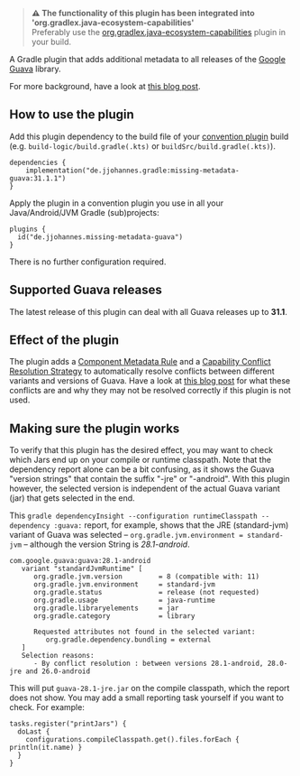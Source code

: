 > **⚠️ The functionality of this plugin has been integrated into 'org.gradlex.java-ecosystem-capabilities'**  
> Preferably use the [org.gradlex.java-ecosystem-capabilities](https://github.com/jjohannes/java-ecosystem-capabilities) plugin in your build.

A Gradle plugin that adds additional metadata to all releases of the [Google Guava](https://github.com/google/guava) library.

For more background, have a look at [this blog post](https://blog.gradle.org/guava).

## How to use the plugin

Add this plugin dependency to the build file of your [convention plugin](https://docs.gradle.org/release-nightly/samples/sample_convention_plugins.html) build
(e.g. `build-logic/build.gradle(.kts)` or `buildSrc/build.gradle(.kts)`).

```
dependencies {
    implementation("de.jjohannes.gradle:missing-metadata-guava:31.1.1")
}
```

Apply the plugin in a convention plugin you use in all your Java/Android/JVM Gradle (sub)projects:

```
plugins {
  id("de.jjohannes.missing-metadata-guava")
}
```

There is no further configuration required.

## Supported Guava releases

The latest release of this plugin can deal with all Guava releases up to **31.1**.

## Effect of the plugin

The plugin adds a 
[Component Metadata Rule](https://docs.gradle.org/current/userguide/component_metadata_rules.html)
and a 
[Capability Conflict Resolution Strategy](https://docs.gradle.org/current/userguide/dependency_capability_conflict.html#sub:selecting-between-candidates)
to automatically resolve conflicts between different variants and versions of Guava.
Have a look at [this blog post](https://blog.gradle.org/guava) for what these conflicts are and why they may not be resolved correctly if this plugin is not used.

## Making sure the plugin works

To verify that this plugin has the desired effect, you may want to check which Jars end up on your compile or runtime classpath.
Note that the dependency report alone can be a bit confusing, as it shows the Guava "version strings" that contain the suffix "-jre" or "-android".
With this plugin however, the selected version is independent of the actual Guava variant (jar) that gets selected in the end.

This `gradle dependencyInsight --configuration runtimeClasspath --dependency :guava:` report, for example, shows that the JRE (standard-jvm) variant of Guava was selected –
`org.gradle.jvm.environment = standard-jvm` – although the version String is _28.1-android_.

```
com.google.guava:guava:28.1-android
   variant "standardJvmRuntime" [
      org.gradle.jvm.version         = 8 (compatible with: 11)
      org.gradle.jvm.environment     = standard-jvm
      org.gradle.status              = release (not requested)
      org.gradle.usage               = java-runtime
      org.gradle.libraryelements     = jar
      org.gradle.category            = library

      Requested attributes not found in the selected variant:
         org.gradle.dependency.bundling = external
   ]
   Selection reasons:
      - By conflict resolution : between versions 28.1-android, 28.0-jre and 26.0-android
```

This will put `guava-28.1-jre.jar` on the compile classpath, which the report does not show.
You may add a small reporting task yourself if you want to check.
For example:

```
tasks.register("printJars") {
  doLast {
    configurations.compileClasspath.get().files.forEach { println(it.name) }
  }
}
```

